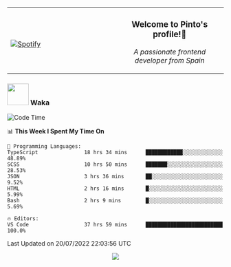 <table width="100%" align="center"> 
  <tr>
  <td width="50%">
      
&nbsp; <br> [![Spotify](https://novatorem-zeta-rust.vercel.app/api/spotify)](https://open.spotify.com/user/novatorem-zeta-rust)

  </td>
  <td width="50%">
    <h3 align="center">Welcome to Pinto's profile!👋</h3>
    <p align="center"><em>A passionate frontend developer from Spain</em></p>
  </td>
  </table>

### <img src="https://media.giphy.com/media/VgCDAzcKvsR6OM0uWg/giphy.gif" width="50"> Waka

  <!--START_SECTION:waka-->
![Code Time](http://img.shields.io/badge/Code%20Time-677%20hrs%2044%20mins-blue)

📊 **This Week I Spent My Time On** 

```text
💬 Programming Languages: 
TypeScript               18 hrs 34 mins      ████████████░░░░░░░░░░░░░   48.89% 
SCSS                     10 hrs 50 mins      ███████░░░░░░░░░░░░░░░░░░   28.53% 
JSON                     3 hrs 36 mins       ██░░░░░░░░░░░░░░░░░░░░░░░   9.52% 
HTML                     2 hrs 16 mins       █░░░░░░░░░░░░░░░░░░░░░░░░   5.99% 
Bash                     2 hrs 9 mins        █░░░░░░░░░░░░░░░░░░░░░░░░   5.69%

🔥 Editors: 
VS Code                  37 hrs 59 mins      █████████████████████████   100.0%

```


 Last Updated on 20/07/2022 22:03:56 UTC
<!--END_SECTION:waka-->

<div align="center">
<img src="https://github-readme-stats-gilt-tau.vercel.app/api/top-langs/?username=pinto-hub&layout=compact&theme=dracula" />
</div>
